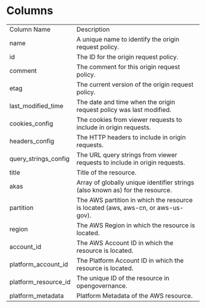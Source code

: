 # Columns  

<table>
	<tr><td>Column Name</td><td>Description</td></tr>
	<tr><td>name</td><td>A unique name to identify the origin request policy.</td></tr>
	<tr><td>id</td><td>The ID for the origin request policy.</td></tr>
	<tr><td>comment</td><td>The comment for this origin request policy.</td></tr>
	<tr><td>etag</td><td>The current version of the origin request policy.</td></tr>
	<tr><td>last_modified_time</td><td>The date and time when the origin request policy was last modified.</td></tr>
	<tr><td>cookies_config</td><td>The cookies from viewer requests to include in origin requests.</td></tr>
	<tr><td>headers_config</td><td>The HTTP headers to include in origin requests.</td></tr>
	<tr><td>query_strings_config</td><td>The URL query strings from viewer requests to include in origin requests.</td></tr>
	<tr><td>title</td><td>Title of the resource.</td></tr>
	<tr><td>akas</td><td>Array of globally unique identifier strings (also known as) for the resource.</td></tr>
	<tr><td>partition</td><td>The AWS partition in which the resource is located (aws, aws-cn, or aws-us-gov).</td></tr>
	<tr><td>region</td><td>The AWS Region in which the resource is located.</td></tr>
	<tr><td>account_id</td><td>The AWS Account ID in which the resource is located.</td></tr>
	<tr><td>platform_account_id</td><td>The Platform Account ID in which the resource is located.</td></tr>
	<tr><td>platform_resource_id</td><td>The unique ID of the resource in opengovernance.</td></tr>
	<tr><td>platform_metadata</td><td>Platform Metadata of the AWS resource.</td></tr>
</table>